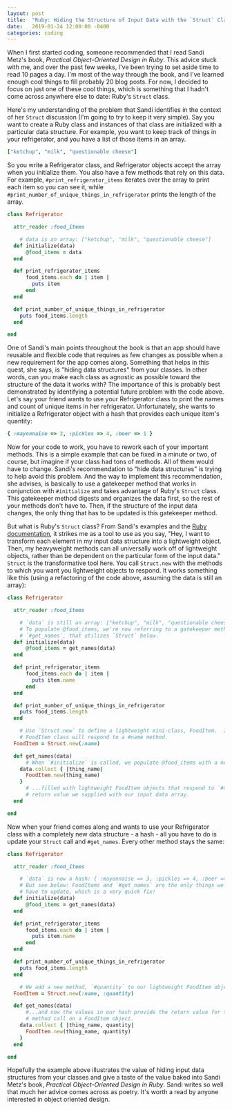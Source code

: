 ```yaml
---
layout: post
title:  "Ruby: Hiding the Structure of Input Data with the `Struct` Class (One of Many Cool Things in Sandi Metz's Book)"
date:   2019-01-24 12:00:00 -0400
categories: coding
---
```


When I first started coding, someone recommended that I read Sandi Metz's book, *Practical Object-Oriented Design in Ruby*. This advice stuck with me, and over the past few weeks, I've been trying to set aside time to read 10 pages a day. I'm most of the way through the book, and I've learned enough cool things to fill probably 20 blog posts. For now, I decided to focus on just one of these cool things, which is something that I hadn't come across anywhere else to date: Ruby's `Struct` class.   

Here's my understanding of the problem that Sandi identifies in the context of her `Struct` discussion (I'm going to try to keep it very simple).  Say you want to create a Ruby class and instances of that class are initialized with a particular data structure. For example, you want to keep track of things in your refrigerator, and you have a list of those items in an array.

```ruby
["ketchup", "milk", "questionable cheese"]
```

So you write a Refrigerator class, and Refrigerator objects accept the array when you initialize them.  You also have a few methods that rely on this data.  For example, `#print_refrigerator_items` iterates over the array to print each item so you can see it, while `#print_number_of_unique_things_in_refrigerator` prints the length of the array.

```ruby
class Refrigerator

  attr_reader :food_items

    # data is an array: ["ketchup", "milk", "questionable cheese"]
  def initialize(data)
      @food_items = data
  end

  def print_refrigerator_items
      food_items.each do | item |
        puts item
      end
  end

  def print_number_of_unique_things_in_refrigerator
    puts food_items.length
  end

end
```

One of Sandi's main points throughout the book is that an app should have reusable and flexible code that requires as few changes as possible when a new requirement for the app comes along.  Something that helps in this quest, she says, is "hiding data structures" from your classes.  In other words, can you make each class as agnostic as possible toward the structure of the data it works with?  The importance of this is probably best demonstrated by identifying a potential future problem with the code above.  Let's say your friend wants to use your Refrigerator class to print the names and count of unique items in her refrigerator.  Unfortunately, she wants to initialize a Refrigerator object with a hash that provides each unique item's quantity:

```ruby
{ :mayonnaise => 3, :pickles => 4, :beer => 1 }
```

Now for your code to work, you have to rework each of your important methods. This is a simple example that can be fixed in a minute or two, of course, but imagine if your class had tons of methods. All of them would have to change. Sandi's recommendation to "hide data structures" is trying to help avoid this problem. And the way to implement this recommendation, she advises, is basically to use a gatekeeper method that works in conjunction with `#initialize` and takes advantage of Ruby's `Struct` class.  This gatekeeper method digests and organizes the data first, so the rest of your methods don't have to.  Then, if the structure of the input data changes, the only thing that has to be updated is this gatekeeper method.  

But what is Ruby's `Struct` class? From Sandi's examples and the [Ruby documentation](https://ruby-doc.org/core-2.6/Struct.html), it strikes me as a tool to use as you say, "Hey, I want to transform each element in my input data structure into a lightweight object.  Then, my heavyweight methods can all universally work off of lightweight objects, rather than be dependent on the particular form of the input data."  `Struct` is the transformative tool here.  You call `Struct.new` with the methods to which you want you lightweight objects to respond.  It works something like this (using a refactoring of the code above, assuming the data is still an array):

```ruby
class Refrigerator

  attr_reader :food_items

    # `data` is still an array: ["ketchup", "milk", "questionable cheese"]
    # To populate @food_items, we're now referring to a gatekeeper method,
    # `#get_names`, that utilizes `Struct` below.
  def initialize(data)
      @food_items = get_names(data)
  end

  def print_refrigerator_items
      food_items.each do | item |
        puts item.name
      end
  end

  def print_number_of_unique_things_in_refrigerator
    puts food_items.length
  end

    # Use `Struct.new` to define a lightweight mini-class, FoodItem.  Instances of that
    # FoodItem class will respond to a #name method.
  FoodItem = Struct.new(:name)

  def get_names(data)
      # When `#initialize` is called, we populate @food_items with a new array...
    data.collect { |thing_name|
      FoodItem.new(thing_name)
    }
      # ...filled with lightweight FoodItem objects that respond to `#name', whose
      # return value we supplied with our input data array.
  end

end

```

Now when your friend comes along and wants to use your Refrigerator class with a completely new data structure - a hash - all you have to do is update your `Struct` call and `#get_names`.  Every other method stays the same:

```ruby
class Refrigerator

  attr_reader :food_items

    # `data` is now a hash: { :mayonnaise => 3, :pickles => 4, :beer => 1 }
    # But see below: FoodItems and `#get_names` are the only things we
    # have to update, which is a very quick fix!
  def initialize(data)
      @food_items = get_names(data)
  end

  def print_refrigerator_items
      food_items.each do | item |
        puts item.name
      end
  end

  def print_number_of_unique_things_in_refrigerator
    puts food_items.length
  end

    # We add a new method, `#quantity` to our lightweight FoodItem objects...
  FoodItem = Struct.new(:name, :quantity)

  def get_names(data)
      #...and now the values in our hash provide the return value for the `#quantity`
      # method call on a FoodItem object.
    data.collect { |thing_name, quantity|
      FoodItem.new(thing_name, quantity)
    }
  end

end

```

Hopefully the example above illustrates the value of hiding input data structures from your classes and give a taste of the value baked into Sandi Metz's book, *Practical Object-Oriented Design in Ruby*. Sandi writes so well that much her advice comes across as poetry. It's worth a read by anyone interested in object oriented design.
